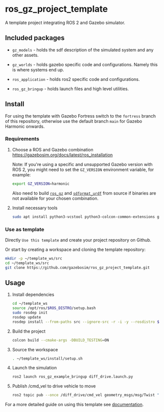 # ros_gz_project_template
A template project integrating ROS 2 and Gazebo simulator.

## Included packages

* `gz_models` - holds the sdf description of the simulated system and any other assets.

* `gz_worlds` - holds gazebo specific code and configurations. Namely this is where systems end up.

* `ros_application` - holds ros2 specific code and configurations.

* `ros_gz_bringup` - holds launch files and high level utilities.


## Install

For using the template with Gazebo Fortress switch to the `fortress` branch of this repository, otherwise use the default branch `main` for Gazebo Harmonic onwards.

### Requirements

1. Choose a ROS and Gazebo combination https://gazebosim.org/docs/latest/ros_installation

   Note: If you're using a specific and unsupported Gazebo version with ROS 2, you might need to set the `GZ_VERSION` environment variable, for example:

    ```bash
    export GZ_VERSION=harmonic
    ```
    Also need to build [`ros_gz`](https://github.com/gazebosim/ros_gz) and [`sdformat_urdf`](https://github.com/ros/sdformat_urdf) from source if binaries are not available for your chosen combination.

1. Install necessary tools

    ```bash
    sudo apt install python3-vcstool python3-colcon-common-extensions git wget
    ```

### Use as template
Directly `Use this template` and create your project repository on Github.

Or start by creating a workspace and cloning the template repository:

   ```bash
   mkdir -p ~/template_ws/src
   cd ~/template_ws/src
   git clone https://github.com/gazebosim/ros_gz_project_template.git
   ```

## Usage

1. Install dependencies

    ```bash
    cd ~/template_ws
    source /opt/ros/$ROS_DISTRO/setup.bash
    sudo rosdep init
    rosdep update
    rosdep install --from-paths src --ignore-src -r -i -y --rosdistro $ROS_DISTRO
    ```

1. Build the project

    ```bash
    colcon build --cmake-args -DBUILD_TESTING=ON
    ```

1. Source the workspace

    ```bash
    . ~/template_ws/install/setup.sh
    ```

1. Launch the simulation

    ```bash
    ros2 launch ros_gz_example_bringup diff_drive.launch.py
    ```
1. Publish /cmd_vel to drive vehicle to move
    ```bash
    ros2 topic pub --once /diff_drive/cmd_vel geometry_msgs/msg/Twist "{linear: {x: 2.0, y: 0.0, z: 0.0}, angular: {x: 0.0, y: 0.0, z: -0.5}}"
    ```

For a more detailed guide on using this template see [documentation](https://gazebosim.org/docs/latest/ros_gz_project_template_guide).
